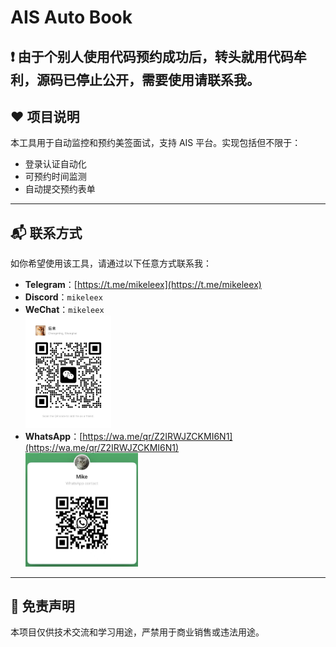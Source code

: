 # AIS Auto Book

## **❗️ 由于个别人使用代码预约成功后，转头就用代码牟利，源码已停止公开，需要使用请联系我。**

## ❤️ 项目说明

本工具用于自动监控和预约美签面试，支持 AIS 平台。实现包括但不限于：

-   登录认证自动化
-   可预约时间监测
-   自动提交预约表单

---

## 📬 联系方式

如你希望使用该工具，请通过以下任意方式联系我：

-   **Telegram**：[https://t.me/mikeleex](https://t.me/mikeleex)
-   **Discord**：`mikeleex`
-   **WeChat**：`mikeleex`
    <div>
        <img src="./images/wechat.jpg" alt="WeChat QR" height="180" />
    </div>
-   **WhatsApp**：[https://wa.me/qr/Z2IRWJZCKMI6N1](https://wa.me/qr/Z2IRWJZCKMI6N1)
    <div>
        <img src="./images/whatsapp.png" alt="WhatsApp QR" width="180" />
    </div>

---

## 🛑 免责声明

本项目仅供技术交流和学习用途，严禁用于商业销售或违法用途。
